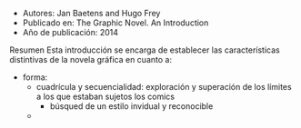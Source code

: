 - Autores: Jan Baetens and Hugo Frey
- Publicado en: The Graphic Novel. An Introduction
- Año de publicación: 2014

Resumen
Esta introducción se encarga de establecer las características distintivas de la novela gráfica en cuanto a:
- forma:
	- cuadrícula y secuencialidad: exploración y superación de los límites a los que estaban sujetos los comics 
		-  búsqued de un estilo invidual y reconocible
	- 